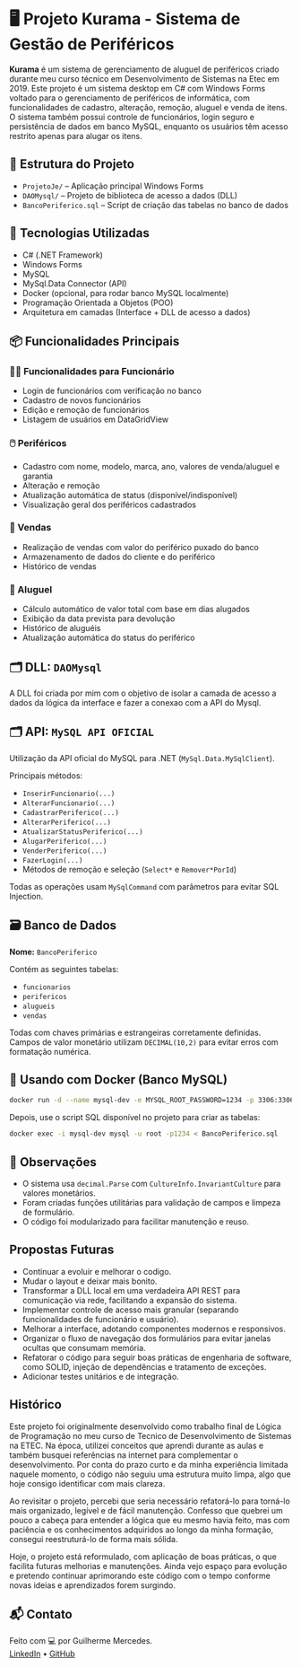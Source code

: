 # 🖥️ Projeto Kurama - Sistema de Gestão de Periféricos

**Kurama** é um sistema de gerenciamento de aluguel de periféricos criado durante meu curso técnico em Desenvolvimento de Sistemas na Etec em 2019. Este projeto é um sistema desktop em C# com Windows Forms voltado para o gerenciamento de periféricos de informática, com funcionalidades de cadastro, alteração, remoção, aluguel e venda de itens. O sistema também possui controle de funcionários, login seguro e persistência de dados em banco MySQL, enquanto os usuários têm acesso restrito apenas para alugar os itens.

## 📁 Estrutura do Projeto

- `ProjetoJe/` – Aplicação principal Windows Forms
- `DAOMysql/` – Projeto de biblioteca de acesso a dados (DLL)
- `BancoPeriferico.sql` – Script de criação das tabelas no banco de dados

## 🔧 Tecnologias Utilizadas

- C# (.NET Framework)
- Windows Forms
- MySQL
- MySql.Data Connector (API)
- Docker (opcional, para rodar banco MySQL localmente)
- Programação Orientada a Objetos (POO)
- Arquitetura em camadas (Interface + DLL de acesso a dados)

## 📦 Funcionalidades Principais

### 🧑‍💼 Funcionalidades para Funcionário
- Login de funcionários com verificação no banco
- Cadastro de novos funcionários
- Edição e remoção de funcionários
- Listagem de usuários em DataGridView

### 🖱️ Periféricos
- Cadastro com nome, modelo, marca, ano, valores de venda/aluguel e garantia
- Alteração e remoção
- Atualização automática de status (disponível/indisponível)
- Visualização geral dos periféricos cadastrados

### 🛒 Vendas
- Realização de vendas com valor do periférico puxado do banco
- Armazenamento de dados do cliente e do periférico
- Histórico de vendas

### 📆 Aluguel
- Cálculo automático de valor total com base em dias alugados
- Exibição da data prevista para devolução
- Histórico de aluguéis
- Atualização automática do status do periférico

## 🗂️ DLL: `DAOMysql`

A DLL foi criada por mim com o objetivo de isolar a camada de acesso a dados da lógica da interface e fazer a conexao com a API do Mysql.

## 🗂️ API: `MySQL API OFICIAL`

Utilização da API oficial do MySQL para .NET (`MySql.Data.MySqlClient`).

Principais métodos:

- `InserirFuncionario(...)`
- `AlterarFuncionario(...)`
- `CadastrarPeriferico(...)`
- `AlterarPeriferico(...)`
- `AtualizarStatusPeriferico(...)`
- `AlugarPeriferico(...)`
- `VenderPeriferico(...)`
- `FazerLogin(...)`
- Métodos de remoção e seleção (`Select*` e `Remover*PorId`)

Todas as operações usam `MySqlCommand` com parâmetros para evitar SQL Injection.

## 🗃️ Banco de Dados

**Nome:** `BancoPeriferico`

Contém as seguintes tabelas:

- `funcionarios`
- `perifericos`
- `alugueis`
- `vendas`

Todas com chaves primárias e estrangeiras corretamente definidas. Campos de valor monetário utilizam `DECIMAL(10,2)` para evitar erros com formatação numérica.

## 🐳 Usando com Docker (Banco MySQL)

```bash
docker run -d --name mysql-dev -e MYSQL_ROOT_PASSWORD=1234 -p 3306:3306 mysql:8.0
```

Depois, use o script SQL disponível no projeto para criar as tabelas:

```bash
docker exec -i mysql-dev mysql -u root -p1234 < BancoPeriferico.sql
```

## 📌 Observações

- O sistema usa `decimal.Parse` com `CultureInfo.InvariantCulture` para valores monetários.
- Foram criadas funções utilitárias para validação de campos e limpeza de formulário.
- O código foi modularizado para facilitar manutenção e reuso.

## Propostas Futuras

- Continuar a evoluir e melhorar o codigo.
- Mudar o layout e deixar mais bonito.
- Transformar a DLL local em uma verdadeira API REST para comunicação via rede, facilitando a expansão do sistema.  
- Implementar controle de acesso mais granular (separando funcionalidades de funcionário e usuário).  
- Melhorar a interface, adotando componentes modernos e responsivos.  
- Organizar o fluxo de navegação dos formulários para evitar janelas ocultas que consumam memória.  
- Refatorar o código para seguir boas práticas de engenharia de software, como SOLID, injeção de dependências e tratamento de exceções.  
- Adicionar testes unitários e de integração.

## Histórico

Este projeto foi originalmente desenvolvido como trabalho final de Lógica de Programação no meu curso de Tecnico de Desenvolvimento de Sistemas na ETEC. Na época, utilizei conceitos que aprendi durante as aulas e também busquei referências na internet para complementar o desenvolvimento. Por conta do prazo curto e da minha experiência limitada naquele momento, o código não seguiu uma estrutura muito limpa, algo que hoje consigo identificar com mais clareza.

Ao revisitar o projeto, percebi que seria necessário refatorá-lo para torná-lo mais organizado, legível e de fácil manutenção. Confesso que quebrei um pouco a cabeça para entender a lógica que eu mesmo havia feito, mas com paciência e os conhecimentos adquiridos ao longo da minha formação, consegui reestruturá-lo de forma mais sólida.

Hoje, o projeto está reformulado, com aplicação de boas práticas, o que facilita futuras melhorias e manutenções. Ainda vejo espaço para evolução e pretendo continuar aprimorando este código com o tempo conforme novas ideias e aprendizados forem surgindo.


## 📬 Contato

Feito com 💻 por Guilherme Mercedes.  
[LinkedIn](https://www.linkedin.com/in/guilhermemercedes/) • [GitHub](https://github.com/Guilherme-Mercedes)



